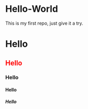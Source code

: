 Hello-World
===========

This is my first repo, just give it a try.

<h1>Hello</h1>
<h2><font color="red">Hello</font></h2>
<h3>Hello</h3>
<h4>Hello</h4>
<h5>Hello</h5>

